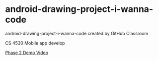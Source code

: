 # android-drawing-project-i-wanna-code
android-drawing-project-i-wanna-code created by GitHub Classroom


CS 4530 Mobile app develop

[Phase 2 Demo Video](https://youtu.be/ZDm82Z1w1R8)
